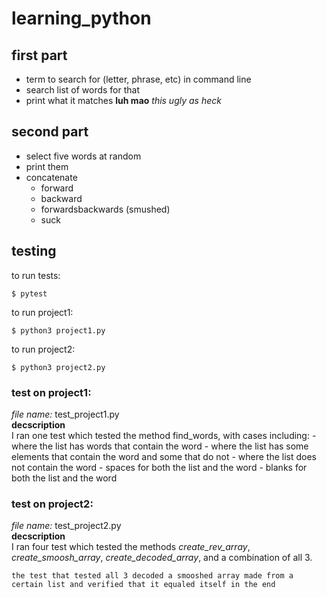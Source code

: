 # learning_python

## first part  

- term to search for (letter, phrase, etc) in command line
- search list of words for that
- print what it matches 
**luh mao** *this ugly as heck*

## second part  

- select five words at random  
- print them
- concatenate  
	- forward
	- backward
	- forwardsbackwards (smushed)
	- suck

## testing 

to run tests:  
```
$ pytest 
``` 
to run project1:  
```
$ python3 project1.py
``` 
to run project2:  
```
$ python3 project2.py
``` 
### test on project1:

*file name:* test_project1.py  
**decscription**   
	I ran one test which tested the method find_words, with cases including:
		- where the list has words that contain the word
		- where the list has some elements that contain the word and some that do not
		- where the list does not contain the word
		- spaces for both the list and the word
		- blanks for both the list and the word

### test on project2:
*file name:* test_project2.py  
**decscription**   
	I ran four test which tested the methods *create_rev_array*, *create_smoosh_array*, *create_decoded_array*, and a combination of all 3. 

	the test that tested all 3 decoded a smooshed array made from a certain list and verified that it equaled itself in the end


 
